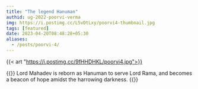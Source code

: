 ```yaml
---
title: "The legend Hanuman"
authid: ug-2022-poorvi-verma
img: https://i.postimg.cc/L5vDtLxy/poorvi4-thumbnail.jpg
tags: [featured]
date: 2023-04-20T08:48:28+05:30
aliases:
  - /posts/poorvi-4/
---
```


{{< art "https://i.postimg.cc/9fHHDHKL/poorvi4.jpg">}}

{{<quote>}}
Lord Mahadev is reborn as Hanuman to serve Lord Rama, and becomes a beacon of hope amidst the harrowing darkness.
{{</quote>}}
